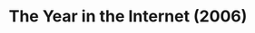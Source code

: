 ---
ee_id_thing: '23'
site: '1'
type: '2'
inv_num: 2006-020
add_credit: Michael Bell Smith
url: 2006-020-the-year-in-the-internet
title: The Year in the Internet (2006)
year: '2006'
display_year: '2006'
medium: Website
dims:
pitch: "​Best of the year lists by various Internet people."
ps:
live_url: http://www.burncopy.com/year_in_the_internet_06.html
youtube:
https://github.com/coryarcangel/alu:
imgs: The_Year_in_the_Internet_2006_020_screenshot_database_IH.jpg
subheading:
download:
commission:
related: "[22] 2005-025 The Year in the Internet (2005) - 2005-025-the-year-in-the-internet"
layout: things-i-made
---